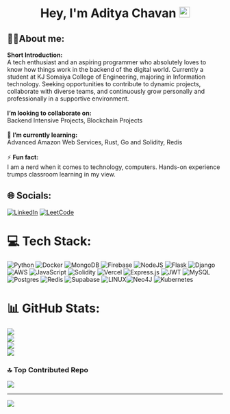 <h1 align="center">Hey, I'm Aditya Chavan <img src = "https://raw.githubusercontent.com/MartinHeinz/MartinHeinz/master/wave.gif" width="25"></h1>

## 👨‍💻About me:

**Short Introduction:**  <br>A tech enthusiast and an aspiring programmer who absolutely loves to know how things work in the backend of the
digital world. Currently a student at KJ Somaiya College of Engineering, majoring in Information technology. Seeking opportunities to contribute to dynamic projects, collaborate with diverse teams, and continuously
grow personally and professionally in a supportive environment.
<br><br> **I’m looking to collaborate on:**  <br>Backend Intensive Projects,  Blockchain Projects<br><br>🌱 **I’m currently learning:**  <br>Advanced Amazon Web Services, Rust, Go and Solidity, Redis<br><br>⚡ **Fun fact:**  <br>I am a nerd when it comes to technology, computers. Hands-on experience trumps classroom learning in my view.


## 🌐 Socials:
 [![LinkedIn](https://img.shields.io/badge/LinkedIn-%230077B5.svg?logo=linkedin&logoColor=white)](https://www.linkedin.com/in/aditya-chavan-651525272/) 
 [![LeetCode](https://img.shields.io/badge/LeetCode-000000?style=for-the-badge&logo=LeetCode&logoColor=#d16c06)](https://leetcode.com/Aditya-A-Chavan/)

# 💻 Tech Stack:
 ![Python](https://img.shields.io/badge/python-3670A0?style=for-the-badge&logo=python&logoColor=ffdd54)   ![Docker](https://img.shields.io/badge/docker-%230db7ed.svg?style=for-the-badge&logo=docker&logoColor=white)   ![MongoDB](https://img.shields.io/badge/MongoDB-%234ea94b.svg?style=for-the-badge&logo=mongodb&logoColor=white) ![Firebase](https://img.shields.io/badge/firebase-a08021?style=for-the-badge&logo=firebase&logoColor=ffcd34) ![NodeJS](https://img.shields.io/badge/node.js-6DA55F?style=for-the-badge&logo=node.js&logoColor=white) 	![Flask](https://img.shields.io/badge/flask-%23000.svg?style=for-the-badge&logo=flask&logoColor=white) ![Django](https://img.shields.io/badge/django-%23092E20.svg?style=for-the-badge&logo=django&logoColor=white)![AWS](https://img.shields.io/badge/AWS-%23FF9900.svg?style=for-the-badge&logo=amazon-aws&logoColor=white)  ![JavaScript](https://img.shields.io/badge/javascript-%23323330.svg?style=for-the-badge&logo=javascript&logoColor=%23F7DF1E)   ![Solidity](https://img.shields.io/badge/Solidity-%23363636.svg?style=for-the-badge&logo=solidity&logoColor=white)  ![Vercel](https://img.shields.io/badge/vercel-%23000000.svg?style=for-the-badge&logo=vercel&logoColor=white)    ![Express.js](https://img.shields.io/badge/express.js-%23404d59.svg?style=for-the-badge&logo=express&logoColor=%2361DAFB)  ![JWT](https://img.shields.io/badge/JWT-black?style=for-the-badge&logo=JSON%20web%20tokens) ![MySQL](https://img.shields.io/badge/mysql-%2300f.svg?style=for-the-badge&logo=mysql&logoColor=white) ![Postgres](https://img.shields.io/badge/postgres-%23316192.svg?style=for-the-badge&logo=postgresql&logoColor=white) ![Redis](https://img.shields.io/badge/redis-%23DD0031.svg?style=for-the-badge&logo=redis&logoColor=white) 	![Supabase](https://img.shields.io/badge/Supabase-3ECF8E?style=for-the-badge&logo=supabase&logoColor=white) ![LINUX](https://img.shields.io/badge/Linux-FCC624?style=for-the-badge&logo=linux&logoColor=black)![Neo4J](https://img.shields.io/badge/Neo4j-008CC1?style=for-the-badge&logo=neo4j&logoColor=white) ![Kubernetes](https://img.shields.io/badge/kubernetes-%23326ce5.svg?style=for-the-badge&logo=kubernetes&logoColor=white) 
# 📊 GitHub Stats:
![](https://github-readme-stats.vercel.app/api?username=aditya-a-chavan&theme=dark&hide_border=false&include_all_commits=false&count_private=false)<br/>
![](https://github-readme-streak-stats.herokuapp.com/?user=aditya-a-chavan&theme=dark&hide_border=false)<br/>
![](https://leetcard.jacoblin.cool/aditya-a-chavan?ext=activity)<br/>
![](https://github-readme-stats.vercel.app/api/top-langs/?username=aditya-a-chavan&theme=dark&hide_border=false&include_all_commits=false&count_private=false&layout=compact)

### 🔝 Top Contributed Repo
![](https://github-contributor-stats.vercel.app/api?username=aditya-a-chavan&limit=5&theme=tokyonight&combine_all_yearly_contributions=true)

---
[![](https://visitcount.itsvg.in/api?id=aditya-a-chavan&icon=0&color=0)](https://visitcount.itsvg.in)

<!-- Proudly created with GPRM ( https://gprm.itsvg.in ) -->
